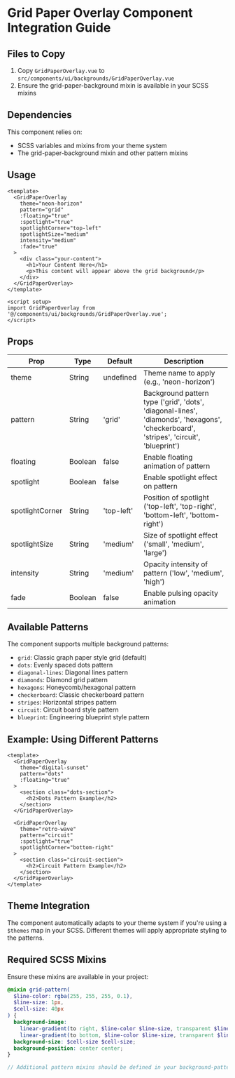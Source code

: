 # Grid Paper Overlay Component Integration Guide

## Files to Copy

1. Copy `GridPaperOverlay.vue` to `src/components/ui/backgrounds/GridPaperOverlay.vue`
2. Ensure the grid-paper-background mixin is available in your SCSS mixins

## Dependencies

This component relies on:
- SCSS variables and mixins from your theme system
- The grid-paper-background mixin and other pattern mixins

## Usage

```vue
<template>
  <GridPaperOverlay 
    theme="neon-horizon" 
    pattern="grid"
    :floating="true" 
    :spotlight="true"
    spotlightCorner="top-left"
    spotlightSize="medium"
    intensity="medium"
    :fade="true"
  >
    <div class="your-content">
      <h1>Your Content Here</h1>
      <p>This content will appear above the grid background</p>
    </div>
  </GridPaperOverlay>
</template>

<script setup>
import GridPaperOverlay from '@/components/ui/backgrounds/GridPaperOverlay.vue';
</script>
```

## Props

| Prop | Type | Default | Description |
|------|------|---------|-------------|
| theme | String | undefined | Theme name to apply (e.g., 'neon-horizon') |
| pattern | String | 'grid' | Background pattern type ('grid', 'dots', 'diagonal-lines', 'diamonds', 'hexagons', 'checkerboard', 'stripes', 'circuit', 'blueprint') |
| floating | Boolean | false | Enable floating animation of pattern |
| spotlight | Boolean | false | Enable spotlight effect on pattern |
| spotlightCorner | String | 'top-left' | Position of spotlight ('top-left', 'top-right', 'bottom-left', 'bottom-right') |
| spotlightSize | String | 'medium' | Size of spotlight effect ('small', 'medium', 'large') |
| intensity | String | 'medium' | Opacity intensity of pattern ('low', 'medium', 'high') |
| fade | Boolean | false | Enable pulsing opacity animation |

## Available Patterns

The component supports multiple background patterns:

- `grid`: Classic graph paper style grid (default)
- `dots`: Evenly spaced dots pattern
- `diagonal-lines`: Diagonal lines pattern
- `diamonds`: Diamond grid pattern
- `hexagons`: Honeycomb/hexagonal pattern
- `checkerboard`: Classic checkerboard pattern
- `stripes`: Horizontal stripes pattern
- `circuit`: Circuit board style pattern
- `blueprint`: Engineering blueprint style pattern

## Example: Using Different Patterns

```vue
<template>
  <GridPaperOverlay 
    theme="digital-sunset" 
    pattern="dots"
    :floating="true"
  >
    <section class="dots-section">
      <h2>Dots Pattern Example</h2>
    </section>
  </GridPaperOverlay>
  
  <GridPaperOverlay 
    theme="retro-wave" 
    pattern="circuit"
    :spotlight="true"
    spotlightCorner="bottom-right"
  >
    <section class="circuit-section">
      <h2>Circuit Pattern Example</h2>
    </section>
  </GridPaperOverlay>
</template>
```

## Theme Integration

The component automatically adapts to your theme system if you're using a `$themes` map in your SCSS. Different themes will apply appropriate styling to the patterns.

## Required SCSS Mixins

Ensure these mixins are available in your project:

```scss
@mixin grid-pattern(
  $line-color: rgba(255, 255, 255, 0.1),
  $line-size: 1px,
  $cell-size: 40px
) {
  background-image: 
    linear-gradient(to right, $line-color $line-size, transparent $line-size),
    linear-gradient(to bottom, $line-color $line-size, transparent $line-size);
  background-size: $cell-size $cell-size;
  background-position: center center;
}

// Additional pattern mixins should be defined in your background-patterns file
```
